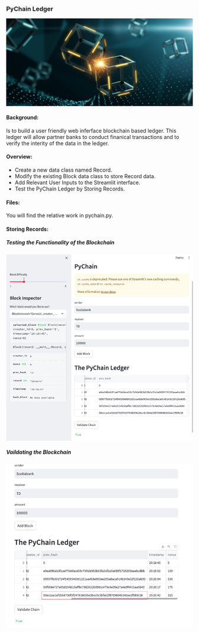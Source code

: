 ### PyChain Ledger

![alt=""](Images/application-image.png)

#### Background:

Is to build a user friendly web inferface blockchain based ledger. This ledger will allow partner banks to conduct finanical transactions and to verify the interity of the data in the ledger.

#### Overview:
- Create a new data class named Record.
- Modify the existing Block data class to store Record data.
- Add Relevant User Inputs to the Streamlit interface.
- Test the PyChain Ledger by Storing Records.

#### Files:
You will find the relative work in pychain.py.

#### Storing Records:

##### Testing the Functionality of the Blockchain
![alt=""](Images/functionality.png)

##### Vaildating the Blockchain
![alt=""](Images/Vaild.png)

